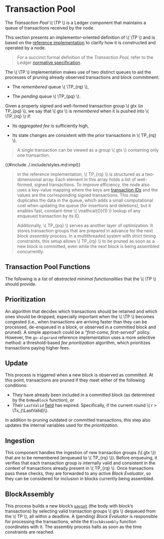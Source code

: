 $$
\newcommand \TP {\mathrm{TxPool}}
\newcommand \Tx {\mathrm{Tx}}
\newcommand \LastValid {\mathrm{LastValid}}
$$

# Transaction Pool

The _Transaction Pool_ \\( \TP \\) is a Ledger component that maintains a queue of
transactions received by the node.

This section presents an implementor-oriented definition of \\( \TP \\) and is based
on the [reference implementation](https://github.com/algorand/go-algorand/blob/b6e5bcadf0ad3861d4805c51cbf3f695c38a93b7/data/pools/transactionPool.go#L52)
to clarify how it is constructed and operated by a node.

> For a succinct formal definition of the _Transaction Pool_, refer to the Ledger
> [normative specification](./ledger.md#transaction-pool).

The \\( \TP \\) implementation makes use of two distinct queues to aid the processes
of pruning already observed transactions and block commitment:

- The _remembered_ queue \\( \TP_{rq} \\),

- The _pending_ queue \\( \TP_{pq} \\).

Given a properly signed and well-formed transaction group \\( gtx \in TP_{pq} \\),
we say that \\( gtx \\) is _remembered_ when it is pushed into \\( \TP_{rq} \\) if:

- Its _aggregated fee_ is sufficiently high,

- Its state changes are consistent with the prior transactions in \\( TP_{rq} \\).

> A single transaction can be viewed as a group \\( gtx \\) containing only one
> transaction.

{{#include ./.include/styles.md:impl}}
> In the reference implementation, \\( TP_{rq} \\) is structured as a two-dimensional
> array. Each element in this array holds a list of well-formed, signed transactions.
> To improve efficiency, the node also uses a key-value mapping where the keys are
> [transaction IDs](./ledger.md#transaction) and the values are the corresponding
> signed transactions. This map duplicates the data in the queue, which adds a small
> computational cost when updating the queue (for insertions and deletions), but
> it enables fast, constant-time \\( \mathcal{O}(1) \\) lookup of any enqueued transaction
> by its ID.
> 
> Additionally, \\( TP_{pq} \\) serves as another layer of optimization. It stores
> transaction groups that are prepared in advance for the next _block assembly_
> process. In a multithreaded system with strict timing constraints, this setup
> allows \\( TP_{rq} \\) to be pruned as soon as a new block is committed, even
> while the next block is being assembled concurrently.

## Transaction Pool Functions

The following is a list of _abstracted minimal functionalities_ that the \\( \TP \\)
should provide.

## Prioritization

An algorithm that decides which transactions should be retained and which ones should
be dropped, especially important when the \\( \TP \\) becomes congested (i.e., when
transactions are arriving faster than they can be processed, de-enqueued in a block,
or observed in a committed block and pruned). A simple approach could be a _“first-come,
first-served”_ policy. However, the `go-algorand` reference implementation uses a
more selective method: a threshold-based _fee prioritization_ algorithm, which prioritizes
transactions paying higher fees.

## Update

This process is triggered when a new block is observed as committed. At this point,
transactions are pruned if they meet either of the following conditions:

- They have already been included in a committed block (as determined by the `OnNewBlock`
function), or
- Their `LastValid` [field]((./ledger.md#transactions)) has expired. Specifically,
if the current round \\( r > \Tx_{\LastValid}\\).

In addition to pruning outdated or committed transactions, this step also updates 
the internal variables used for the _prioritization_.

## Ingestion

This component handles the ingestion of new transaction groups (\\( gtx \\)) that
are to be remembered (enqueued to \\( TP_{rq} \\)). Before enqueuing, it verifies
that each transaction group is internally valid and consistent in the context of
transactions already present in \\( TP_{rq} \\). Once transactions pass these checks,
they are forwarded to any active _Block Evaluator_, so they can be considered for
inclusion in blocks currently being assembled.

## BlockAssembly

This process builds a new block’s [`payset`](./ledger.md#blocks) (the body with block’s
transactions) by selecting valid transaction groups \\( gtx \\) dequeued from the
\\( TP \\), all within a deadline. A (pending) _Block Evaluator_ is responsible
for processing the transactions, while the `BlockAssembly` function coordinates
with it. The assembly process halts as soon as the time constraints are reached.